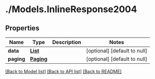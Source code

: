 # ./Models.InlineResponse2004
## Properties

Name | Type | Description | Notes
------------ | ------------- | ------------- | -------------
**data** | [**List**](PublicKeyInfo.md) |  | [optional] [default to null]
**paging** | [**Paging**](Paging.md) |  | [optional] [default to null]

[[Back to Model list]](../README.md#documentation-for-models) [[Back to API list]](../README.md#documentation-for-api-endpoints) [[Back to README]](../README.md)

